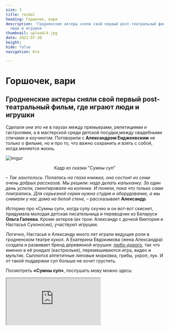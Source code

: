 ```yaml
---
size: 3
title: rondal
heading: Горшочек, вари
description: 'Гродненские актеры сняли свой первый post-театральный фильм, где играют
  люди и игрушки '
thumbnail: upload/4.jpg
date: 2022-07-30
height: 
hide: false
navigation: Кто

---
```

# **Горшочек, вари**

## Гродненские актеры сняли свой первый post-театральный фильм, где играют люди и игрушки

Сделали они это не в паузах между премьерами, репетициями и гастролями, а в мастерской среди детской посудки,между свадебными спичами и коучингом. Поговорили с **Александром Енджеевским** не только о фильме, но и про то, что важно сохранить и взять с собой, когда меняется жизнь.

![Imgur](https://i.imgur.com/TtHsJjs.jpg)
<center>Кадр из сказки "Сумны суп"</center>

– _Так захотелось. Попалась на глаза книжка, она состоит из семи очень добрых рассказов. Мы решили: надо делать калыханку. За один день успели, смонтировали на коленке. И поняли, пока что только сами поигрались. Для серьезной серии нужна студия и оборудование, а мы снимали у нас дома на белой стене,_ –  рассказывает **Александр**.

Историю про «Сумны суп», когда супу скучно и он вот-вот скиснет, придумала молодая детская писательница и переводчик из Беларуси **Ольга Гапеева**. Кроме актеров (их трое: Александр с дочкой Виктория и Настасья Сухоносик), участвуют игрушки.

Логично, Настасья и Александр много лет играли ведущие роли в гродненском театре кукол. А Екатерина Евдокимова (жена Александра) создала и развивает бренд деревянной игрушки: [любо-дорого](http://www.lybodorogo.com/), так что именно в её рондалі (кастрюльке), перемешиваются игра, видео и мультик. Сыплются аппетитные липовые морковка, грибы, укроп, лук. И от такой поддержки суп больше не хочет грустить.

Посмотреть **«Сумны суп»**, послушать мову можно здесь:

<div><iframe class="youtube" src="https://www.youtube.com/embed/KzEy67EGtZk"></div>

Вернулась к творчеству и Настасья. Буквально на днях, после двух лет перерыва, возобновила свои «Нетривиальные чтения» на ютубе для взрослых и для деток. На русском и беларуском: послушать сказки и не только можно здесь:

<div><iframe class="youtube" src="https://www.youtube.com/embed/hUI0Y7a8iw8"></div>

**Актеру проще, он всегда может убежать в свою роль**

… Встретились мы в мастерской игрушек на Социалистической. Пришлось поискать во двориках с закоулками и лозой на сараях и балконах, где благородная старость кирпича и скрипучих внешних лестниц конфликтует с соседским агро-гипсовым представлением о прекрасном.

<div class="gallery3">
<!-- Смените gallery2 на gallery3 или gallery4, цифра определяет количество картинок в одном ряду -->
<a href="https://imgur.com/W99gtke"><img src="https://i.imgur.com/W99gtke.jpg" title="source: imgur.com" /></a>
<a href="https://imgur.com/amEjwHr"><img src="https://i.imgur.com/amEjwHr.jpg" title="source: imgur.com" /></a>  
</div>

Любо-дорого придумала жена Александра,Екатерина Евдокимова.Те самые кастрюльки, овощи, девичьи наборчики, машинки, радугу, мишки-матрешки хочется тискать и вертеть, засыпать в кастрюльку и ставить у кровати. Катя кисточкой [расписывает](https://www.facebook.com/liubodorogo/videos/834885690974013)
в пастель чайники, снеговика на кубике. Саша – показывает свой мини цех со станками и деревяшками.

– _У меня есть, где работать целый день. Здесь руки всегда нужны. Деревянные игрушки по системе Монтесори – проект жены, а я присоединяюсь_, – говорит Александр. – _Вот мои станки стоят, умею резать, пилить. Все, что скажет. Жена – главная в мастерской. Целый день можем на встречаться, только во время обеда. Здесь я отдыхаю, кайфую. Это место, где можно спрятаться от мира, людей, и ты физически видишь результат своего труда._

<div class="gallery2">
<!-- Смените gallery2 на gallery3 или gallery4, цифра определяет количество картинок в одном ряду -->  
<a href="https://imgur.com/zR6yf7W"><img src="https://i.imgur.com/zR6yf7W.jpg" title="source: imgur.com" /></a>
<a href="https://imgur.com/zAfZp21"><img src="https://i.imgur.com/zAfZp21.jpg" title="source: imgur.com" /></a>
</div>

… Открытие сезона 2022 осенью в областных куклах прошло без Насти и Александра, с которым герои «Сумнага супа» расстались год назад, сумны юбилей. Наверное, Даниил Хармс мрачно смеялся. [«Время post»,рецензия на премьеру](https://www.mamgrodno.com/projects/theatre.html) с измененным составом ещё больше погрузился в экстерьер и пластические картинки.

**В какой театр вы бы вернулись?**

–_Там, где после спектакля люди бы хотели остаться, поговорить. У нас был такой опыт в «Ванильном мороженном с лимоном». А вообще, не в какой театр, а с кем бы я хотел и мог вернуться. Это немаловажно: не что ты играешь, но с кем. Очень много эмоций связано у меня с «Пиковой дамой» – огромное количество показов, путешествий, наград пережил с людьми, которые сейчас далеко. Не сам спектакль, а с ними…_

**Интересно, актерство мешает или помогает справляться с неудобными в моральном плане ситуациями?**

– _Актеру проще, он всегда может убежать в роль. А что, затянулся туда, сыграл хрюшку,зайчика и отключился. На сцене ты не думаешь о жизненных проблемах и тп. Там хорошо. Маску надел и пошел нереальную реальность. А когда возвращаешься, как в холодную воду. Сложнее возвращаться со сцены._

**Самоизоляция, почти модное слово, что это такое, на твой взгляд?**

– _Это, когда ты пресытился общением окружением обстановкой и надо побыть одному. Потребность одиночества и желание тишины и покоя_.

**Хочется тишины и покоя?**

– _Я хочу тишины,но это как бы я. Иногда,чтобы вернуться и громко заявить о себе, даже если это небольшая свадебная церемония. А энергию я набираю здесь… в любо-дорого. Мой самый главный источник энергии – жена. Семья и дочь Виктория._

<div class="gallery2">
<!-- Смените gallery2 на gallery3 или gallery4, цифра определяет количество картинок в одном ряду -->
<a href="https://imgur.com/a6TjHU3"><img src="https://i.imgur.com/a6TjHU3.jpg" title="source: imgur.com" /></a>
<a href="https://imgur.com/pqXj0wu"><img src="https://i.imgur.com/pqXj0wu.jpg" title="source: imgur.com" /></a>
</div>

– _Затратно быть батарейкой_, – улыбается Катя, и разговор плавно переходит к игрушкам в мастерской. Радуга – любимый предмет, деревянная, пастельная бесконечная для перестановки, расстановки, игры и созерцания. А еще около сотни видов мишек, матрешек, утвари, продуктов, машинок… линейка очень длинная получается_.

**Когда накрывает трэш, нужно переключиться и я… что-то создаю**

**Катя**: _В ЛюбоДорого я могу делать то,что мне хочется, меня прет. Только утвари и продуктов у нас более 70 видов._ [_Посуда и продукты_](https://www.facebook.com/liubodorogo/videos/492792632772522)_, они классные, мы их очень любим. На ярмарках для них отдельный стендик делаем. Дети моментально вовлекаются, ведь это же сюжетная игра, считывается мгновенно.
Понятное дело, если нужно 150 -й раз каким-нибудь розовым цветом красить сковородку, значит я буду 150 раз красить сковородку. Муза включается там, где заканчивается предыдущий заказ._

_Конструкторы Монтесори предполагают определенные стандарты, но всегда есть трансформация. Я люблю стилизацию: делать стилизованных животных, пусть это будет каталочка, медведи в национальных костюмах, матрешка. Обожаю матрешек. Абсолютно изумительная игрушка сейчас подвергается репрессиям и гонениям, продажи упали, вот до какого доходит. На уровне истерии я понимаю причины, надо подождать, но это угнетает._

<div class="gallery2">
<!-- Смените gallery2 на gallery3 или gallery4, цифра определяет количество картинок в одном ряду -->
<a href="https://imgur.com/K181Fya"><img src="https://i.imgur.com/K181Fya.jpg" title="source: imgur.com" /></a>
<a href="https://imgur.com/CUBaV7G"><img src="https://i.imgur.com/CUBaV7G.jpg" title="source: imgur.com" /></a>
<a href="https://imgur.com/9EfyqYR"><img src="https://i.imgur.com/9EfyqYR.jpg" title="source: imgur.com" /></a>
<a href="https://imgur.com/FtcyqnP"><img src="https://i.imgur.com/FtcyqnP.jpg" title="source: imgur.com" /></a>  
</div>

_Интерес к беларускому орнаменту, наоборот, вернулся. Когда я начинала четыре года назад, сразу же делала игрушки: машинки, лесовоз, фотоаппаратики с беларуским орнаментом в расчёте на туристов. Полтора года они пролежали в магазине и вернулись ко мне обратно. Спроса не было. Теперь он возник. Это прекрасно, но и ужасно, когда самоидентификация благодаря чудовищным условиям начала просыпаться._

_Правда не всегда… Недавно чугунок сделала деревянный. В нем были овощи, кусочек салка, ложка. Ну готовь не в кастрюле, а в чугунке. Вроде бы должно откликнуться свое родное. Поиграй в деревню, необычно, интересно.  Пока не идет чугунок, может надо, чтобы еще тридцать девочек решили поиграть в деревню, тогда... Мы не придумываем инструкции, приносишь домой, отдаешь и пусть дети сами разбираются, даже годовалый ребенок поймет._

В своем блоге Катя часто пишет то, что чувствует: _«Если трэш, ничего, собралась, новинок наделала. Буду делать и до сегодняшнего дня делаю то, что умею и могу. И возможно всё это придется кинуть в одночасье навсегда... Но так мне легче. И да прибудет с нами здравый смысл»_.

Больше информации о любо-дорого можно узнать [здесь](https://www.instagram.com/explore/tags/%D0%BB%D1%8E%D0%B1%D0%BE%D0%B4%D0%BE%D1%80%D0%BE%D0%B3%D0%BE100/)

**Фото**: использованы фотографии Ильи Гелея,Анастасии Андешковой, из социальных сетей героев. 

**Автор текста**: Инна МАКСИМЧИК
